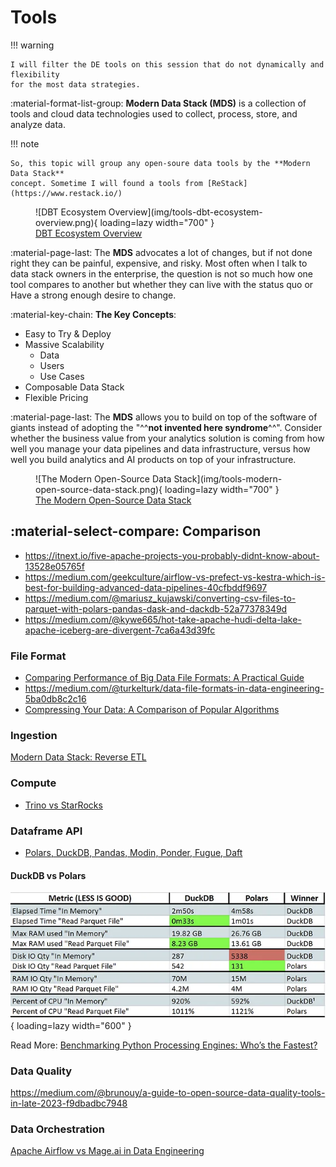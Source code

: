 # Tools

!!! warning

    I will filter the DE tools on this session that do not dynamically and flexibility
    for the most data strategies.

:material-format-list-group: **Modern Data Stack (MDS)** is a collection of tools and cloud
data technologies used to collect, process, store, and analyze data.

!!! note

    So, this topic will group any open-soure data tools by the **Modern Data Stack**
    concept. Sometime I will found a tools from [ReStack](https://www.restack.io/)

<figure markdown="span">
  ![DBT Ecosystem Overview](img/tools-dbt-ecosystem-overview.png){ loading=lazy width="700" }
  <figcaption><a href="https://bitestreams.com/blog/modern-data-stack/">DBT Ecosystem Overview</a></figcaption>
</figure>

:material-page-last: The **MDS** advocates a lot of changes, but if not done right
they can be painful, expensive, and risky. Most often when I talk to data stack
owners in the enterprise, the question is not so much how one tool compares to
another but whether they can live with the status quo or Have a strong enough
desire to change.

:material-key-chain: **The Key Concepts**:

- Easy to Try & Deploy
- Massive Scalability
    - Data
    - Users
    - Use Cases
- Composable Data Stack
- Flexible Pricing

:material-page-last: The **MDS** allows you to build on top of the software of giants instead of adopting
the "^^**not invented here syndrome**^^". Consider whether the business value from your
analytics solution is coming from how well you manage your data pipelines and
data infrastructure, versus how well you build analytics and AI products on
top of your infrastructure.

<figure markdown="span">
  ![The Modern Open-Source Data Stack](img/tools-modern-open-source-data-stack.png){ loading=lazy width="700" }
  <figcaption><a href="https://www.datafold.com/blog/the-modern-data-stack-open-source-edition#instrumentation/">The Modern Open-Source Data Stack</a></figcaption>
</figure>

## :material-select-compare: Comparison

- https://itnext.io/five-apache-projects-you-probably-didnt-know-about-13528e05765f
- https://medium.com/geekculture/airflow-vs-prefect-vs-kestra-which-is-best-for-building-advanced-data-pipelines-40cfbddf9697
- https://medium.com/@mariusz_kujawski/converting-csv-files-to-parquet-with-polars-pandas-dask-and-dackdb-52a77378349d
- https://medium.com/@kywe665/hot-take-apache-hudi-delta-lake-apache-iceberg-are-divergent-7ca6a43d39fc

### File Format

- [Comparing Performance of Big Data File Formats: A Practical Guide](https://towardsdatascience.com/comparing-performance-of-big-data-file-formats-a-practical-guide-ef366561b7d2)
- https://medium.com/@turkelturk/data-file-formats-in-data-engineering-5ba0db8c2c16
- [Compressing Your Data: A Comparison of Popular Algorithms](https://thedatasalesguy.medium.com/compressing-your-data-a-comparison-of-popular-algorithms-7a7dc341af94)

### Ingestion

[](https://jove.medium.com/airbyte-or-meltano-lazy-mans-guide-3b869c7d80f1)
[Modern Data Stack: Reverse ETL](https://blog.stackademic.com/modern-data-stack-reverse-etl-e77c920887ae)

### Compute

- [Trino vs StarRocks](https://blog.devgenius.io/comparison-of-the-open-source-query-engines-trino-and-starrocks-cf959049f9ab)

### Dataframe API

- [Polars, DuckDB, Pandas, Modin, Ponder, Fugue, Daft](https://rathoreaparna678.medium.com/polars-duckdb-pandas-modin-ponder-fugue-daft-which-one-is-the-best-dataframe-and-sql-tool-e8f7cba550cb)

#### DuckDB vs Polars

![DuckDB vs Polars](img/tools-compare-duckdb-vs-polars.png){ loading=lazy width="600" }

Read More: [Benchmarking Python Processing Engines: Who’s the Fastest?](https://medium.com/@bruno.nrello/benchmarking-python-processing-engines-whos-the-fastest-695f99cfe655)

### Data Quality

https://medium.com/@brunouy/a-guide-to-open-source-data-quality-tools-in-late-2023-f9dbadbc7948

### Data Orchestration

[Apache Airflow vs Mage.ai in Data Engineering](https://medium.com/odicis-data-engineering/apache-airflow-vs-mage-ai-in-data-engineering-745c040a05e8)
